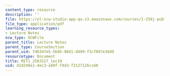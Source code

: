 ```yaml
---
content_type: resource
description: ''
file: https://ol-ocw-studio-app-qa.s3.amazonaws.com/courses/1-258j-public-transportation-systems-spring-2017/d1d249e14ec3a60ff4d3f3127126cc60_MIT1_258JS17_lec19.pdf
file_type: application/pdf
learning_resource_types:
- Lecture Notes
ocw_type: OCWFile
parent_title: Lecture Notes
parent_type: CourseSection
parent_uid: fd6347e5-5b95-0841-d499-f3cf097e36d9
resourcetype: Document
title: MIT1_258JS17_lec19
uid: d1d249e1-4ec3-a60f-f4d3-f3127126cc60
---
```

